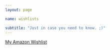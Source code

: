 ```yaml
---
layout: page

name: wishlists

subtitle: "Just in case you need to know. ;)"
---
```


[My Amazon Wishlist](http://amzn.com/w/3LQI7Y98XGDZ4)